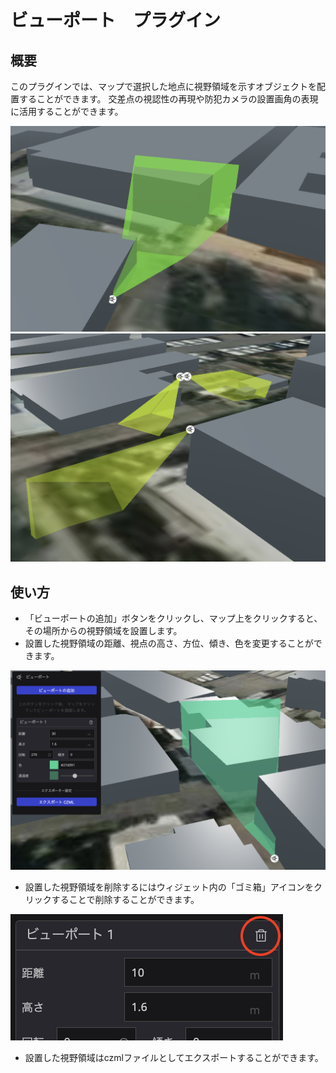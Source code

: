 # ビューポート　プラグイン

## 概要
このプラグインでは、マップで選択した地点に視野領域を示すオブジェクトを配置することができます。
交差点の視認性の再現や防犯カメラの設置画角の表現に活用することができます。

<img src="src/img1.png">
<img src="src/img2.png">

## 使い方

- 「ビューポートの追加」ボタンをクリックし、マップ上をクリックすると、その場所からの視野領域を設置します。
- 設置した視野領域の距離、視点の高さ、方位、傾き、色を変更することができます。
<img src="src/img3.png">

- 設置した視野領域を削除するにはウィジェット内の「ゴミ箱」アイコンをクリックすることで削除することができます。
<img src="src/img4.png">

- 設置した視野領域はczmlファイルとしてエクスポートすることができます。